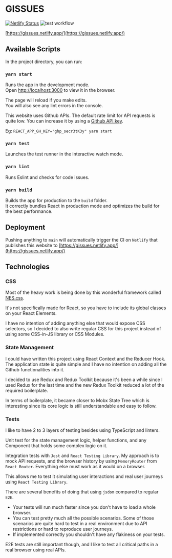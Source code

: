 # GISSUES

[![Netlify Status](https://api.netlify.com/api/v1/badges/7d7ce97e-fe7a-4ab8-9ba7-b35634bf5a5d/deploy-status)](https://app.netlify.com/sites/gissues/deploys)
![test workflow](https://github.com/leandrooriente/gissues/actions/workflows/tests.yml/badge.svg)

[https://gissues.netlify.app/](https://gissues.netlify.app/)

## Available Scripts

In the project directory, you can run:

### `yarn start`

Runs the app in the development mode.\
Open [http://localhost:3000](http://localhost:3000) to view it in the browser.

The page will reload if you make edits.\
You will also see any lint errors in the console.

This website uses Github APIs. The default rate limit for API requests is quite low. You can increase it by using a [Github API key](https://github.com/settings/tokens).

Eg:
`REACT_APP_GH_KEY="ghp_secr3tK3y" yarn start`

### `yarn test`

Launches the test runner in the interactive watch mode.

### `yarn lint`

Runs Eslint and checks for code issues.

### `yarn build`

Builds the app for production to the `build` folder.\
It correctly bundles React in production mode and optimizes the build for the best performance.

## Deployment

Pushing anything to `main` will automatically trigger the CI on `Netlify` that publishes this website to [https://gissues.netlify.app/](https://gissues.netlify.app/)

## Technologies

### CSS

Most of the heavy work is being done by this wonderful framework called [NES.css](https://nostalgic-css.github.io/NES.css/).

It's not specifically made for React, so you have to include its global classes on your React Elements.

I have no intention of adding anything else that would expose CSS selectors, so I decided to also write regular CSS for this project instead of using some CSS-in-JS library or CSS Modules.

### State Management

I could have written this project using React Context and the Reducer Hook. The application state is quite simple and I have no intention on adding all the Github functionalities into it.

I decided to use Redux and Redux Toolkit because it's been a while since I used Redux for the last time and the new Redux Toolkit reduced a lot of the required boilerplate.

In terms of boilerplate, it became closer to Mobx State Tree which is interesting since its core logic is still understandable and easy to follow.

### Tests

I like to have 2 to 3 layers of testing besides using TypeScript and linters.

Unit test for the state management logic, helper functions, and any Component that holds some complex logic on it.

Integration tests with `Jest` and `React Testing Library`. My approach is to mock API requests, and the browser history by using `MemoryRouter` from `React Router`. Everything else must work as it would on a browser.

This allows me to test it simulating user interactions and real user journeys using `React Testing Library`.

There are several benefits of doing that using `jsdom` compared to regular `E2E`.

- Your tests will run much faster since you don't have to load a whole browser.
- You can test pretty much all the possible scenarios. Some of those scenarios are quite hard to test in a real environment due to API restrictions or hard to reproduce user journeys.
- If implemented correctly you shouldn't have any flakiness on your tests.

E2E tests are still important though, and I like to test all critical paths in a real browser using real APIs.
